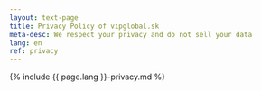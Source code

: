 ```yaml
---
layout: text-page
title: Privacy Policy of vipglobal.sk
meta-desc: We respect your privacy and do not sell your data
lang: en
ref: privacy
---
```


{% include {{ page.lang }}-privacy.md %}